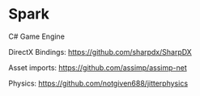 # Spark
C# Game Engine

DirectX Bindings: https://github.com/sharpdx/SharpDX

Asset imports: https://github.com/assimp/assimp-net

Physics: https://github.com/notgiven688/jitterphysics
